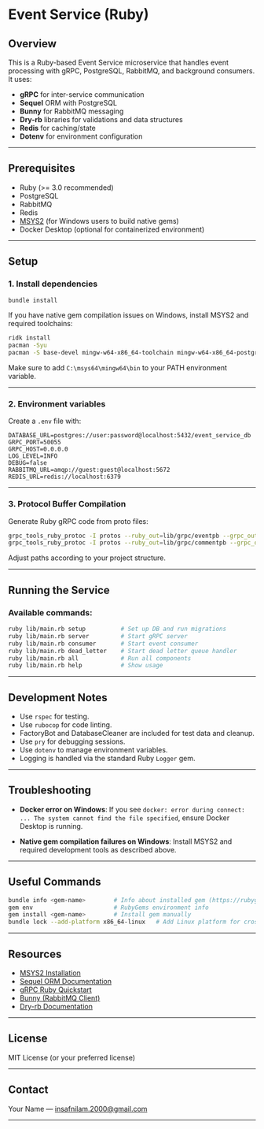 # Event Service (Ruby)

## Overview

This is a Ruby-based Event Service microservice that handles event processing with gRPC, PostgreSQL, RabbitMQ, and background consumers. It uses:

- **gRPC** for inter-service communication
- **Sequel** ORM with PostgreSQL
- **Bunny** for RabbitMQ messaging
- **Dry-rb** libraries for validations and data structures
- **Redis** for caching/state
- **Dotenv** for environment configuration

---

## Prerequisites

- Ruby (>= 3.0 recommended)
- PostgreSQL
- RabbitMQ
- Redis
- [MSYS2](https://www.msys2.org/) (for Windows users to build native gems)
- Docker Desktop (optional for containerized environment)

---

## Setup

### 1. Install dependencies

```bash
bundle install
```

If you have native gem compilation issues on Windows, install MSYS2 and required toolchains:

```bash
ridk install
pacman -Syu
pacman -S base-devel mingw-w64-x86_64-toolchain mingw-w64-x86_64-postgresql
```

Make sure to add `C:\msys64\mingw64\bin` to your PATH environment variable.

---

### 2. Environment variables

Create a `.env` file with:

```env
DATABASE_URL=postgres://user:password@localhost:5432/event_service_db
GRPC_PORT=50055
GRPC_HOST=0.0.0.0
LOG_LEVEL=INFO
DEBUG=false
RABBITMQ_URL=amqp://guest:guest@localhost:5672
REDIS_URL=redis://localhost:6379
```

---

### 3. Protocol Buffer Compilation

Generate Ruby gRPC code from proto files:

```bash
grpc_tools_ruby_protoc -I protos --ruby_out=lib/grpc/eventpb --grpc_out=lib/grpc/eventpb protos/event.proto
grpc_tools_ruby_protoc -I protos --ruby_out=lib/grpc/commentpb --grpc_out=lib/grpc/commentpb protos/comment.proto
```

Adjust paths according to your project structure.

---

## Running the Service

### Available commands:

```bash
ruby lib/main.rb setup          # Set up DB and run migrations
ruby lib/main.rb server         # Start gRPC server
ruby lib/main.rb consumer       # Start event consumer
ruby lib/main.rb dead_letter    # Start dead letter queue handler
ruby lib/main.rb all            # Run all components
ruby lib/main.rb help           # Show usage
```

---

## Development Notes

- Use `rspec` for testing.
- Use `rubocop` for code linting.
- FactoryBot and DatabaseCleaner are included for test data and cleanup.
- Use `pry` for debugging sessions.
- Use `dotenv` to manage environment variables.
- Logging is handled via the standard Ruby `Logger` gem.

---

## Troubleshooting

- **Docker error on Windows**:
  If you see `docker: error during connect: ... The system cannot find the file specified`, ensure Docker Desktop is running.

- **Native gem compilation failures on Windows**:
  Install MSYS2 and required development tools as described above.

---

## Useful Commands

```bash
bundle info <gem-name>        # Info about installed gem (https://rubygems.org/)
gem env                       # RubyGems environment info
gem install <gem-name>        # Install gem manually
bundle lock --add-platform x86_64-linux   # Add Linux platform for cross-compatibility
```

---

## Resources

- [MSYS2 Installation](https://www.msys2.org/)
- [Sequel ORM Documentation](https://sequel.jeremyevans.net/)
- [gRPC Ruby Quickstart](https://grpc.io/docs/languages/ruby/quickstart/)
- [Bunny (RabbitMQ Client)](https://github.com/ruby-amqp/bunny)
- [Dry-rb Documentation](https://dry-rb.org/)

---

## License

MIT License (or your preferred license)

---

## Contact

Your Name — [insafnilam.2000@gmail.com](mailto:insafnilam.2000@gmail.com)

---
